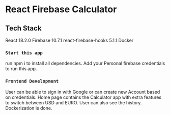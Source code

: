 # React Firebase Calculator

## Tech Stack

React 18.2.0
Firebase 10.7.1
react-firebase-hooks 5.1.1
Docker

### `Start this app`

run npm i to install all dependencies.
Add your Personal firebase credentials to run this app.

### `Frontend Development`

User can be able to sign in with Google or can create new Account based on credentials.
Home page contains the Calculator app with extra features to switch between USD and EURO.
User can also see the history.
Dockerization is done.
